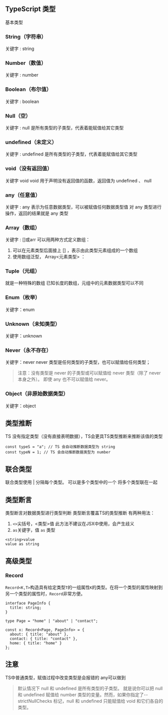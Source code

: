 ## TypeScript 类型
基本类型
### String（字符串）
关键字 : string
### Number（数值）
关键字 : number
### Boolean（布尔值）
关键字 : boolean
### Null（空）
关键字 : null
是所有类型的子类型，代表着能赋值给其它类型
### undefined（未定义）
关键字 : undefined
是所有类型的子类型，代表着能赋值给其它类型
### void（没有返回值）
关键字 void 
void 用于声明没有返回值的函数，返回值为 undefined 、 null
### any（任意值）
关键字 : any
表示为任意数据类型，可以被赋值任何数据类型值
对 any 类型进行操作，返回的结果就是 any 类型
### Array（数组）
关键字 : []或arr
可以用两种方式定义数组：
1. 可以在元素类型后面接上 [] ，表示由此类型元素组成的一个数组
2. 使用数组泛型， Array<元素类型> ：
### Tuple（元组）
就是一种特殊的数组
已知长度的数组，元组中的元素数据类型可以不同
### Enum（枚举）
关键字：enum
### Unknown（未知类型）
关键字：unknown
### Never（永不存在）
关键字：never
never 类型是任何类型的子类型，也可以赋值给任何类型；
> 注意：没有类型是 never 的子类型或可以赋值给 never 类型（除了 never 本身之外）。 即使 any 也不可以赋值给 never。

### Object（非原始数据类型）
关键字：object

## 类型推断
TS 没有指定类型（没有直接表明数据），TS会更具TS类型推断来推断该值的类型
```TS
const typeS = "a"; // TS 会自动推断数据类型为 string
const typeN = 1; // TS 会自动推断数据类型为 number
```

## 联合类型
联合类型使用 | 分隔每个类型。
可以是多个类型中的一个
将多个类型联在一起
## 类型断言
类型断言对数据类型进行类型判断
类型断言覆盖TS的类型推断
有两种用法：
1. `<>`尖括号，<类型>值 此方法不建议在JSX中使用，会产生歧义
2. `as`关键字，值 `as` 类型
```TS
<string>value
value as string
```


## 高级类型

### Record

`Record<K,T>`构造具有给定类型`T`的一组属性`K`的类型。在将一个类型的属性映射到另一个类型的属性时，`Record`非常方便。
```TS
interface PageInfo {
  title: string;
}

type Page = "home" | "about" | "contact";

const x: Record<Page, PageInfo> = {
  about: { title: "about" },
  contact: { title: "contact" },
  home: { title: "home" }
};
```



## 注意
TS中普通类型，赋值过程中改变类型是会报错的
any可以做到
> 默认情况下 null 和 undefined 是所有类型的子类型。 就是说你可以把 null 和 undefined 赋值给 number 类型的变量。然而，如果你指定了--strictNullChecks 标记，null 和 undefined 只能赋值给 void 和它们各自的类型。